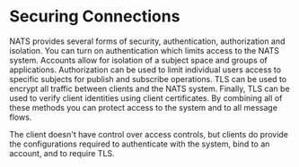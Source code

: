 # Securing Connections

NATS provides several forms of security, authentication, authorization and isolation. You can turn on authentication which limits access to the NATS system. Accounts allow for isolation of a subject space and groups of applications. Authorization can be used to limit individual users access to specific subjects for publish and subscribe operations. TLS can be used to encrypt all traffic between clients and the NATS system. Finally, TLS can be used to verify client identities using client certificates. By combining all of these methods you can protect access to the system and to all message flows.

The client doesn't have control over access controls, but clients do provide the configurations required to authenticate with the system, bind to an account, and to require TLS.
